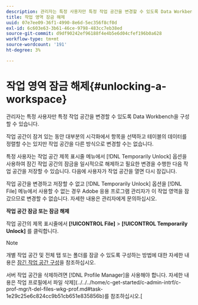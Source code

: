 ```yaml
---
description: 관리자는 특정 사용자만 특정 작업 공간을 변경할 수 있도록 Data Workbench을 구성할 수 있습니다.
title: 작업 영역 잠금 해제
uuid: 07e7ee09-36f1-4990-8e6d-5ec356f8cf0d
exl-id: 6c603e63-3b61-46ce-9798-483cc7eb38ed
source-git-commit: d9df90242ef96188f4e4b5e6d04cfef196b0a628
workflow-type: tm+mt
source-wordcount: '191'
ht-degree: 3%

---
```


# 작업 영역 잠금 해제{#unlocking-a-workspace}

관리자는 특정 사용자만 특정 작업 공간을 변경할 수 있도록 Data Workbench을 구성할 수 있습니다.

작업 공간이 잠겨 있는 동안 대부분의 시각화에서 항목을 선택하고 테이블의 데이터를 정렬할 수는 있지만 작업 공간을 다른 방식으로 변경할 수는 없습니다.

특정 사용자는 작업 공간 제목 표시줄 메뉴에서 [!DNL Temporarily Unlock] 옵션을 사용하여 잠긴 작업 공간의 잠금을 일시적으로 해제하고 필요한 변경을 수행한 다음 작업 공간을 저장할 수 있습니다. 다음에 사용자가 작업 공간을 열면 다시 잠깁니다.

작업 공간을 변경하고 저장할 수 없고 [!DNL Temporarily Unlock] 옵션을 [!DNL File] 메뉴에서 사용할 수 없는 경우 Adobe 응용 프로그램 관리자가 이 작업 영역을 잠갔으므로 변경할 수 없습니다. 자세한 내용은 관리자에게 문의하십시오.

**작업 공간 잠금 또는 잠금 해제**

작업 공간의 제목 표시줄에서 **[!UICONTROL File]** > **[!UICONTROL Temporarily Unlock]** 를 클릭합니다.

>[!NOTE]
>
>개별 작업 공간 및 전체 탭 또는 폴더를 잠글 수 있도록 구성하는 방법에 대한 자세한 내용은 [잠긴 작업 공간 구성](../../../home/c-get-started/c-intf-anlys-ftrs/c-config-locked-wkspc/c-config-locked-wkspc.md#concept-b6ce110bbed645d89f29373b5106836a)을 참조하십시오.

서버 작업 공간을 삭제하려면 [!DNL Profile Manager]을 사용해야 합니다. 자세한 내용은 작업 프로필에서 파일 삭제](../../../home/c-get-started/c-admin-intrf/c-prof-mgr/t-del-files-wkg-prof.md#task-1e29c25e6c824cc9b51cb651e835856b)를 참조하십시오.[
